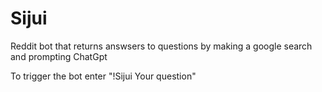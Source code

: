 # Sijui
Reddit bot that returns answsers to questions by making a google search and prompting ChatGpt

To trigger the bot enter "!Sijui Your question"
